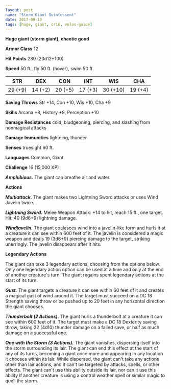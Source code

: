 ```yaml
---
layout: post
name: "Storm Giant Quintessent"
date: 2017-09-10
tags: [huge, giant, cr16, volos-guide]
---
```


**Huge giant (storm giant), chaotic good**

**Armor Class** 12

**Hit Points** 230 (20d12+100)

**Speed** 50 ft., fly 50 ft. (hover), swim 50 ft.

|   STR   |   DEX   |   CON   |   INT   |   WIS   |   CHA   |
|:-----:|:-----:|:-----:|:-----:|:-----:|:-----:|
| 29 (+9) | 14 (+2) | 20 (+5) | 17 (+3) | 30 (+10) | 19 (+4) |

**Saving Throws** Str +14, Con +10, Wis +10, Cha +9

**Skills** Arcana +8, History +8, Perception +10

**Damage Resistances** cold; bludgeoning, piercing, and slashing from nonmagical attacks

**Damage Immunities** lightning, thunder

**Senses** truesight 60 ft.

**Languages** Common, Giant

**Challenge** 16 (15,000 XP)

***Amphibious.*** The giant can breathe air and water.

**Actions**

***Multiattack.*** The giant makes two Lightning Sword attacks or uses Wind Javelin twice.

***Lightning Sword.*** Melee Weapon Attack: +14 to hit, reach 15 ft., one target. Hit: 40 (9d6+9) lightning damage.

***Windjavelin.*** The giant coalesces wind into a javeIin-like form and hurls it at a creature it can see within 600 feet of it. The javelin is considered a magic weapon and deals 19 (3d6+9) piercing damage to the target, striking unerringly. The javelin disappears after it hits.

**Legendary Actions**

The giant can take 3 legendary actions, choosing from the options below. Only one legendary action option can be used at a time and only at the end of another creature's turn. The giant regains spent legendary actions at the start of its turn.

***Gust.*** The giant targets a creature it can see within 60 feet of it and creates a magical gust of wind around it. The target must succeed on a DC 18 Strength saving throw or be pushed up to 20 feet in any horizontal direction the giant chooses.

***Thunderbolt (2 Actions).*** The giant hurls a thunderbolt at a creature it can see within 600 feet of it. The target must make a DC 18 Dexterity saving throw, taking 22 (4d10) thunder damage on a failed save, or half as much damage on a successful one.

***One with the Storm (3 Actions).*** The giant vanishes, dispersing itself into the storm surrounding its lair. The giant can end this effect at the start of any of its turns, becoming a giant once more and appearing in any location it chooses within its lair. While dispersed, the giant can't take any actions other than lair actions, and it can't be targeted by attacks, spells, or other effects. The giant can't use this ability outside its lair, nor can it use this ability if another creature is using a control weather spell or similar magic to quell the storm.

